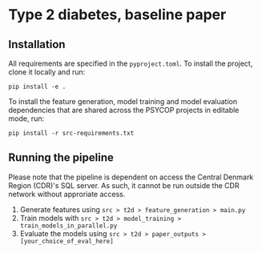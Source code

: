 # Type 2 diabetes, baseline paper
## Installation
All requirements are specified in the `pyproject.toml`. To install the project, clone it locally and run:

`pip install -e .`

To install the feature generation, model training and model evaluation dependencies that are shared across the PSYCOP projects in editable mode, run:

`pip install -r src-requirements.txt`

## Running the pipeline
Please note that the pipeline is dependent on access the Central Denmark Region (CDR)'s SQL server. As such, it cannot be run outside the CDR network without approriate access.

1. Generate features using `src > t2d > feature_generation > main.py`
2. Train models with `src > t2d > model_training > train_models_in_parallel.py`
3. Evaluate the models using `src > t2d > paper_outputs > [your_choice_of_eval_here]`